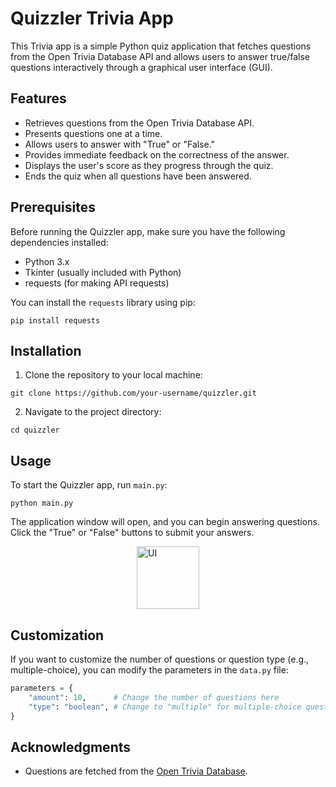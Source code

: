# Quizzler Trivia App

This Trivia app is a simple Python quiz application that fetches questions from the Open Trivia Database API and allows users to answer true/false questions interactively through a graphical user interface (GUI).

## Features

- Retrieves questions from the Open Trivia Database API.
- Presents questions one at a time.
- Allows users to answer with "True" or "False."
- Provides immediate feedback on the correctness of the answer.
- Displays the user's score as they progress through the quiz.
- Ends the quiz when all questions have been answered.

## Prerequisites

Before running the Quizzler app, make sure you have the following dependencies installed:

- Python 3.x
- Tkinter (usually included with Python)
- requests (for making API requests)

You can install the `requests` library using pip:

```
pip install requests
```

## Installation

1. Clone the repository to your local machine:

```
git clone https://github.com/your-username/quizzler.git
```

2. Navigate to the project directory:

```
cd quizzler
```

## Usage

To start the Quizzler app, run `main.py`:

```
python main.py
```

The application window will open, and you can begin answering questions. Click the "True" or "False" buttons to submit your answers.

<img src="https://github.com/amansinghgill/Trivia-App/assets/90486946/1aa2b682-22ca-47a0-9cf6-6693d27b0ea7" alt="UI" width="100px" style="margin: 0 auto; display: block;">

## Customization

If you want to customize the number of questions or question type (e.g., multiple-choice), you can modify the parameters in the `data.py` file:

```python
parameters = {
    "amount": 10,      # Change the number of questions here
    "type": "boolean", # Change to "multiple" for multiple-choice questions
}
```

## Acknowledgments

- Questions are fetched from the [Open Trivia Database](https://opentdb.com/).

